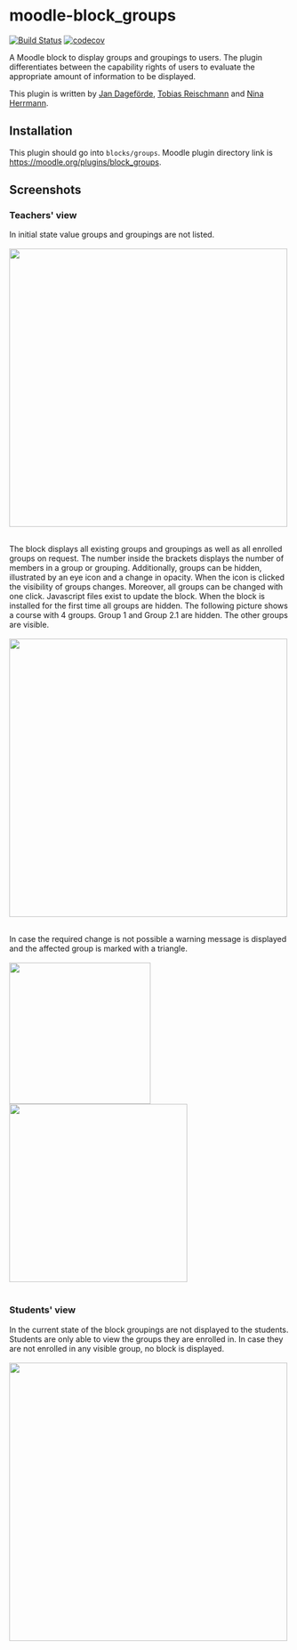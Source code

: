 # moodle-block_groups
[![Build Status](https://travis-ci.org/learnweb/moodle-block_groups.svg?branch=master)](https://travis-ci.org/learnweb/moodle-block_groups)
[![codecov](https://codecov.io/gh/learnweb/moodle-block_groups/branch/master/graph/badge.svg)](https://codecov.io/gh/learnweb/moodle-block_groups)


A Moodle block to display groups and groupings to users. The plugin differentiates between the capability rights of users
to evaluate the appropriate amount of information to be displayed.

This plugin is written by [Jan Dageförde](https://github.com/Dagefoerde), [Tobias Reischmann](https://github.com/tobiasreischmann) and [Nina Herrmann](https://github.com/NinaHerrmann).



## Installation
This plugin should go into `blocks/groups`. Moodle plugin directory link is https://moodle.org/plugins/block_groups.

## Screenshots

### Teachers' view
In initial state value groups and groupings are not listed. </br> </br>
<img src="https://cloud.githubusercontent.com/assets/18289780/26582335/142e18d6-4541-11e7-86c8-e4423c55951d.png" width="500"></br> </br>

The block displays all existing groups and groupings as well as all enrolled groups on request.
The number inside the brackets displays the number of members in a group or grouping.
Additionally, groups can be hidden, illustrated by an eye icon and a change in opacity.
When the icon is clicked the visibility of groups changes. Moreover, all groups can be changed 
with one click.
Javascript files exist to update the block.
When the block is installed for the first time all groups are hidden. The following picture shows a course with 4 groups. 
Group 1 and Group 2.1 are hidden. The other groups are visible. </br> </br>
<img src="https://cloud.githubusercontent.com/assets/18289780/26582345/195400aa-4541-11e7-9d25-184ee8cbcc7d.png" width="500"></br> </br>

In case the required change is not possible a warning message is displayed and the affected group is marked with a triangle. </br></br>
<img src="https://cloud.githubusercontent.com/assets/18289780/26582340/162f7b84-4541-11e7-9a6a-36949f1b5edd.png" width="254">
<img src="https://cloud.githubusercontent.com/assets/18289780/26668032/276cea4a-46a8-11e7-8232-ca2fd62ea52d.png" width="320"></br></br>

### Students' view
In the current state of the block groupings are not displayed to the students. </br>
Students are only able to view the groups they are enrolled in. In case they are not enrolled in any visible group, no block is displayed. </br></br>
<img src="https://cloud.githubusercontent.com/assets/18289780/26583405/63beab3c-4545-11e7-941b-db39feebb205.png" width="500"></br>